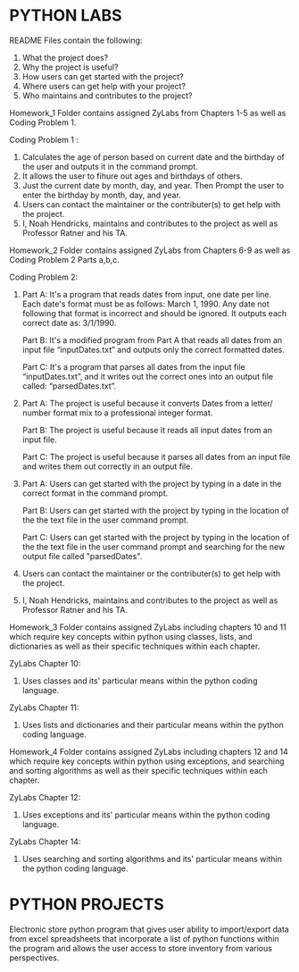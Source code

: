 
# PYTHON LABS

README Files contain the following:
1. What the project does?
2. Why the project is useful?
3. How users can get started with the project?
4. Where users can get help with your project?
5. Who maintains and contributes to the project?

Homework_1 Folder contains assigned ZyLabs from Chapters 1-5 as well as Coding Problem 1.

Coding Problem 1 :

1. Calculates the age of person based on current date and the birthday of the user and outputs it in the command prompt.
2. It allows the user to fihure out ages and birthdays of others.
3. Just  the current date by month, day, and year.
   Then Prompt the user to enter the birthday by month, day, and year.
4. Users can contact the maintainer or the contributer(s) to get help with the project.
5. I, Noah Hendricks, maintains and contributes to the project as well as Professor Ratner and his TA.

Homework_2 Folder contains assigned ZyLabs from Chapters 6-9 as well as Coding Problem 2 Parts a,b,c.

Coding Problem 2:

1. Part A: It's a program that reads dates from input, one date per line. Each date's format must be as follows: March 1, 1990. Any date not following that format is incorrect and            should be ignored. It outputs each correct date as: 3/1/1990.

   Part B: It's a modified program from Part A that reads all dates from an input file “inputDates.txt” and outputs only the correct formatted dates.
   
   Part C: It's a program that parses all dates from the input file “inputDates.txt”, and it writes out the correct ones into an output file called: “parsedDates.txt”.
   
2. Part A: The project is useful because it converts Dates from a letter/ number format mix to a professional integer format.

   Part B: The project is useful because it reads all input dates from an input file.
   
   Part C: The project is useful because it parses all dates from an input file and writes them out correctly in an output file.
   
3. Part A: Users can get started with the project by typing in a date in the correct format in the command prompt.

   Part B: Users can get started with the project by typing in the location of the the text file in the user command prompt.
   
   Part C: Users can get started with the project by typing in the location of the the text file in the user command prompt and searching for the new output file called "parsedDates".
   
4. Users can contact the maintainer or the contributer(s) to get help with the project.
5. I, Noah Hendricks, maintains and contributes to the project as well as Professor Ratner and his TA.


Homework_3 Folder contains assigned ZyLabs including chapters 10 and 11 which require key concepts within python using classes, lists, and dictionaries as well as their specific techniques within each chapter.

ZyLabs Chapter 10:
1. Uses classes and its' particular means within the python coding language.

ZyLabs Chapter 11:
1. Uses lists and dictionaries and their particular means within the python coding language.


Homework_4 Folder contains assigned ZyLabs including chapters 12 and 14 which require key concepts within python using exceptions, and searching and sorting algorithms as well as their specific techniques within each chapter.

ZyLabs Chapter 12:
1. Uses exceptions and its' particular means within the python coding language.

ZyLabs Chapter 14:
1. Uses searching and sorting algorithms and its' particular means within the python coding language.

# PYTHON PROJECTS

Electronic store python program that gives user ability to import/export data from excel spreadsheets that incorporate a list of python functions within the program and allows the user access to store inventory from various perspectives.
